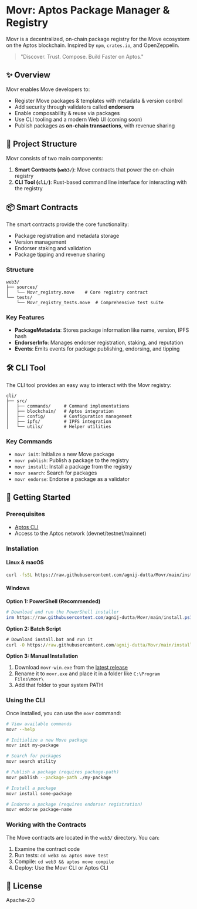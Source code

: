 # Movr: Aptos Package Manager & Registry

Movr is a decentralized, on-chain package registry for the Move ecosystem on the Aptos blockchain. Inspired by `npm`, `crates.io`, and OpenZeppelin.

> "Discover. Trust. Compose. Build Faster on Aptos."

## ✨ Overview

Movr enables Move developers to:

* Register Move packages & templates with metadata & version control
* Add security through validators called **endorsers**
* Enable composability & reuse via packages
* Use CLI tooling and a modern Web UI (coming soon)
* Publish packages as **on-chain transactions**, with revenue sharing

## 🔧 Project Structure

Movr consists of two main components:

1. **Smart Contracts (`web3/`)**: Move contracts that power the on-chain registry
2. **CLI Tool (`cli/`)**: Rust-based command line interface for interacting with the registry

## 📦 Smart Contracts

The smart contracts provide the core functionality:

- Package registration and metadata storage
- Version management
- Endorser staking and validation
- Package tipping and revenue sharing

### Structure

```
web3/
├── sources/
│   └── Movr_registry.move    # Core registry contract
└── tests/                  
    └── Movr_registry_tests.move  # Comprehensive test suite
```

### Key Features

- **PackageMetadata**: Stores package information like name, version, IPFS hash
- **EndorserInfo**: Manages endorser registration, staking, and reputation
- **Events**: Emits events for package publishing, endorsing, and tipping

## 🛠️ CLI Tool

The CLI tool provides an easy way to interact with the Movr registry:

```
cli/
├── src/
│   ├── commands/     # Command implementations
│   ├── blockchain/   # Aptos integration
│   ├── config/       # Configuration management
│   ├── ipfs/         # IPFS integration
│   └── utils/        # Helper utilities
```

### Key Commands

- `movr init`: Initialize a new Move package
- `movr publish`: Publish a package to the registry
- `movr install`: Install a package from the registry
- `movr search`: Search for packages
- `movr endorse`: Endorse a package as a validator

## 🚀 Getting Started

### Prerequisites

- [Aptos CLI](https://aptos.dev/cli-tools/aptos-cli-tool/install-aptos-cli)
- Access to the Aptos network (devnet/testnet/mainnet)

### Installation

#### Linux & macOS
```bash
curl -fsSL https://raw.githubusercontent.com/agnij-dutta/Movr/main/install.sh | sh
```

#### Windows

**Option 1: PowerShell (Recommended)**
```powershell
# Download and run the PowerShell installer
irm https://raw.githubusercontent.com/agnij-dutta/Movr/main/install.ps1 | iex
```

**Option 2: Batch Script**
```cmd
# Download install.bat and run it
curl -O https://raw.githubusercontent.com/agnij-dutta/Movr/main/install.bat && install.bat
```

**Option 3: Manual Installation**
1. Download `movr-win.exe` from the [latest release](https://github.com/agnij-dutta/Movr/releases/latest)
2. Rename it to `movr.exe` and place it in a folder like `C:\Program Files\movr\`
3. Add that folder to your system PATH

### Using the CLI

Once installed, you can use the `movr` command:

```bash
# View available commands
movr --help

# Initialize a new Move package
movr init my-package

# Search for packages
movr search utility

# Publish a package (requires package-path)
movr publish --package-path ./my-package

# Install a package
movr install some-package

# Endorse a package (requires endorser registration)
movr endorse package-name
```

### Working with the Contracts

The Move contracts are located in the `web3/` directory. You can:

1. Examine the contract code
2. Run tests: `cd web3 && aptos move test`
3. Compile: `cd web3 && aptos move compile`
4. Deploy: Use the Movr CLI or Aptos CLI

## 📜 License

Apache-2.0 
